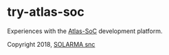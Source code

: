 # try-atlas-soc

Experiences with the [Atlas-SoC](http://www.rocketboard.org/atlas-soc) development platform.

Copyright 2018, [SOLARMA snc](http://www.solarma.it/)

<!-- EOF -->
